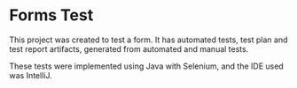 # Forms Test
This project was created to test a form. It has automated tests, test plan and test report artifacts, generated from automated and manual tests.

These tests were implemented using Java with Selenium, and the IDE used was IntelliJ.
